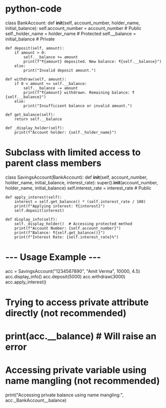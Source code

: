 # python-code 
class BankAccount:
    def __init__(self, account_number, holder_name, initial_balance):
        self.account_number = account_number       # Public
        self._holder_name = holder_name            # Protected
        self.__balance = initial_balance           # Private

    def deposit(self, amount):
        if amount > 0:
            self.__balance += amount
            print(f"₹{amount} deposited. New balance: ₹{self.__balance}")
        else:
            print("Invalid deposit amount.")

    def withdraw(self, amount):
        if 0 < amount <= self.__balance:
            self.__balance -= amount
            print(f"₹{amount} withdrawn. Remaining balance: ₹{self.__balance}")
        else:
            print("Insufficient balance or invalid amount.")

    def get_balance(self):
        return self.__balance

    def _display_holder(self):
        print(f"Account holder: {self._holder_name}")


# Subclass with limited access to parent class members
class SavingsAccount(BankAccount):
    def __init__(self, account_number, holder_name, initial_balance, interest_rate):
        super().__init__(account_number, holder_name, initial_balance)
        self.interest_rate = interest_rate  # Public

    def apply_interest(self):
        interest = self.get_balance() * (self.interest_rate / 100)
        print(f"Applying interest: ₹{interest}")
        self.deposit(interest)

    def display_info(self):
        self._display_holder()  # Accessing protected method
        print(f"Account Number: {self.account_number}")
        print(f"Balance: ₹{self.get_balance()}")
        print(f"Interest Rate: {self.interest_rate}%")


# --- Usage Example ---
acc = SavingsAccount("1234567890", "Amit Verma", 10000, 4.5)
acc.display_info()
acc.deposit(5000)
acc.withdraw(3000)
acc.apply_interest()

# Trying to access private attribute directly (not recommended)
# print(acc.__balance)  # Will raise an error

# Accessing private variable using name mangling (not recommended)
print("Accessing private balance using name mangling:", acc._BankAccount__balance)
